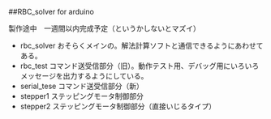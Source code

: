 ##RBC_solver for arduino

製作途中　一週間以内完成予定（というかしないとマズイ）


* rbc_solver おそらくメインの。解法計算ソフトと通信できるようにあわせてある。
* rbc_test コマンド送受信部分（旧）。動作テスト用、デバッグ用にいろいろメッセージを出力するようにしている。
* serial_tese コマンド送受信部分（新）
* stepper1 ステッピングモータ制御部分
* stepper2 ステッピングモータ制御部分（直接いじるタイプ）